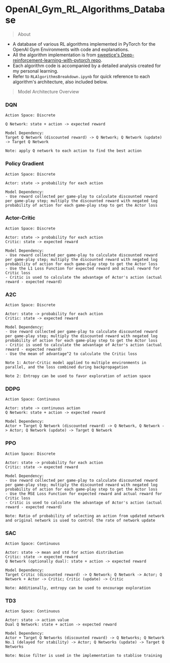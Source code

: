 # OpenAI_Gym_RL_Algorithms_Database

> About

- A database of various RL algorithms implemented in PyTorch for the OpenAI Gym Environments with code and explanations.
- All the algorithm implementation is from [sweetice's Deep-reinforcement-learning-with-pytorch repo](https://github.com/sweetice/Deep-reinforcement-learning-with-pytorch/tree/master).
- Each algorithm code is accompanied by a detailed analysis created for my personal learning.
- Refer to `RLAlgorithmsBreakdown.ipynb` for quick reference to each algorithm's architecture, also included below.

> Model Architecture Overview

### DQN

```
Action Space: Discrete
```
```
Q Network: state + action -> expected reward
```
```
Model Dependency:
Target Q Network (discounted reward) -> Q Network; Q Network (update) -> Target Q Network
```
```
Note: apply Q network to each action to find the best action
```


### Policy Gradient

```
Action Space: Discrete
```
```
Actor: state -> probability for each action
```
```
Model Dependency:
- Use reward collected per game-play to calculate discounted reward per game-play step; multiply the discounted reward with negated log probability of action for each game-play step to get the Actor loss
```

### Actor-Critic

```
Action Space: Discrete
```
```
Actor: state -> probability for each action
Critic: state -> expected reward
```
```
Model Dependency:
- Use reward collected per game-play to calculate discounted reward per game-play step; multiply the discounted reward with negated log probability of action for each game-play step to get the Actor loss
- Use the L1 Loss Function for expected reward and actual reward for Critic loss
- Critic is used to calculate the advantage of Actor's action (actual reward - expected reward)
```

### A2C

```
Action Space: Discrete
```
```
Actor: state -> probability for each action
Critic: state -> expected reward
```
```
Model Dependency:
- Use reward collected per game-play to calculate discounted reward per game-play step; multiply the discounted reward with negated log probability of action for each game-play step to get the Actor loss
- Critic is used to calculate the advantage of Actor's action (actual reward - expected reward)
- Use the mean of advantage^2 to calculate the Critic loss
```
``` 
Note 1: Actor-Critic model applied to multiple environments in parallel, and the loss combined during backpropagation
```
```
Note 2: Entropy can be used to favor exploration of action space
```

### DDPG

```
Action Space: Continuous
```
```
Actor: state -> continuous action 
Q Network: state + action -> expected reward
```
```
Model Dependency:
Actor + Target Q Network (discounted reward) -> Q Network, Q Network -> Actor; Q Network (update) -> Target Q Network
```

### PPO

```
Action Space: Discrete
```
```
Actor: state -> probability for each action
Critic: state -> expected reward
```
```
Model Dependency:
- Use reward collected per game-play to calculate discounted reward per game-play step; multiply the discounted reward with negated log probability of action for each game-play step to get the Actor loss
- Use the MSE Loss Function for expected reward and actual reward for Critic loss
- Critic is used to calculate the advantage of Actor's action (actual reward - expected reward)
```
```
Note: Ratio of probability of selecting an action from updated network and original network is used to control the rate of network update
```

### SAC

```
Action Space: Continuous
```
```
Actor: state -> mean and std for action distribution 
Critic: state -> expected reward
Q Network (optionally dual): state + action -> expected reward
```
```
Model Dependency:
Target Critic (discounted reward) -> Q Network; Q Network -> Actor; Q Network + Actor -> Critic; Critic (update) -> Critic
```
```
Note: Additionally, entropy can be used to encourage exploration
```

### TD3

```
Action Space: Continuous
```
```
Actor: state -> action value
Dual Q Network: state + action -> expected reward
```
```
Model Dependency:
Actor + Target Q Networks (discounted reward) -> Q Networks; Q Network No.1 (delayed for stability) -> Actor; Q Networks (update) -> Target Q Networks
```
```
Note: Noise filter is used in the implementation to stablise training
```
